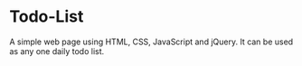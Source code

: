 # Todo-List
A simple web page using HTML, CSS, JavaScript and jQuery.
It can be used as any one daily todo list.

